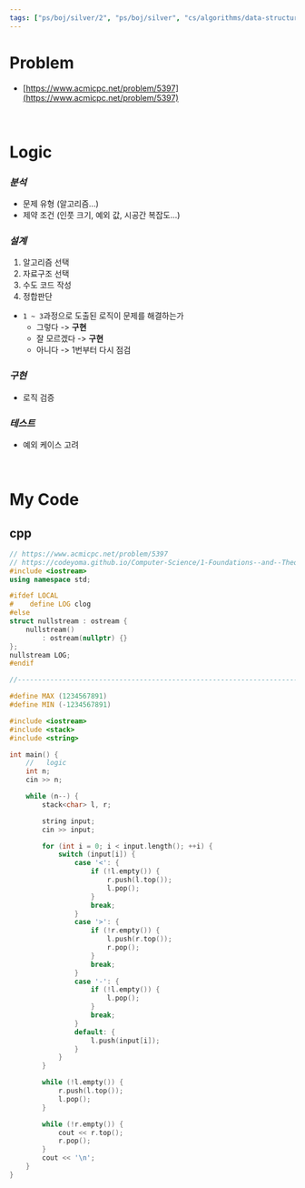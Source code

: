 ```yaml
---
tags: ["ps/boj/silver/2", "ps/boj/silver", "cs/algorithms/data-structures/ps","cs/algorithms/stack/ps","cs/algorithms/linked-list/ps"]
---
```


# Problem
- [https://www.acmicpc.net/problem/5397](https://www.acmicpc.net/problem/5397)

<br/>

# Logic

### *분석*
- 문제 유형 (알고리즘...)
- 제약 조건 (인풋 크기, 예외 값, 시공간 복잡도...)

### *설계*
1. 알고리즘 선택
2. 자료구조 선택
3. 수도 코드 작성
4. 정합판단
  - `1 ~ 3`과정으로 도출된 로직이 문제를 해결하는가
    - 그렇다 -> **구현**
    - 잘 모르겠다 -> **구현**
    - 아니다 -> 1번부터 다시 점검

### *구현*
- 로직 검증

### *테스트*
- 예외 케이스 고려

<br/>

# My Code
## cpp
```cpp title="boj/5397.cpp"
// https://www.acmicpc.net/problem/5397
// https://codeyoma.github.io/Computer-Science/1-Foundations--and--Theory/Algorithms/ps/boj/5397/5397
#include <iostream>
using namespace std;

#ifdef LOCAL
#    define LOG clog
#else
struct nullstream : ostream {
    nullstream()
        : ostream(nullptr) {}
};
nullstream LOG;
#endif

//--------------------------------------------------------------------------------------------------

#define MAX (1234567891)
#define MIN (-1234567891)

#include <iostream>
#include <stack>
#include <string>

int main() {
    //   logic
    int n;
    cin >> n;

    while (n--) {
        stack<char> l, r;

        string input;
        cin >> input;

        for (int i = 0; i < input.length(); ++i) {
            switch (input[i]) {
                case '<': {
                    if (!l.empty()) {
                        r.push(l.top());
                        l.pop();
                    }
                    break;
                }
                case '>': {
                    if (!r.empty()) {
                        l.push(r.top());
                        r.pop();
                    }
                    break;
                }
                case '-': {
                    if (!l.empty()) {
                        l.pop();
                    }
                    break;
                }
                default: {
                    l.push(input[i]);
                }
            }
        }

        while (!l.empty()) {
            r.push(l.top());
            l.pop();
        }

        while (!r.empty()) {
            cout << r.top();
            r.pop();
        }
        cout << '\n';
    }
}

```
